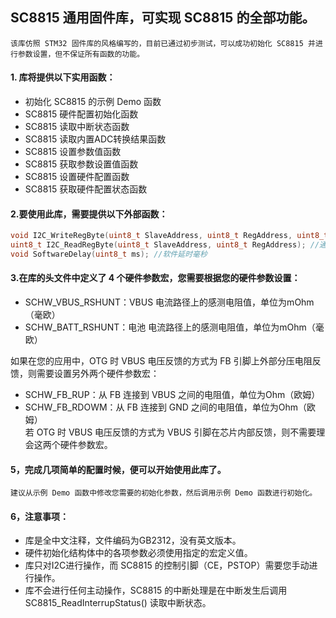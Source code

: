 ## SC8815 通用固件库，可实现 SC8815 的全部功能。

    该库仿照 STM32 固件库的风格编写的，目前已通过初步测试，可以成功初始化 SC8815 并进行参数设置，但不保证所有函数的功能。

#### 1. 库将提供以下实用函数：  
* 初始化 SC8815 的示例 Demo 函数  
* SC8815 硬件配置初始化函数  
* SC8815 读取中断状态函数  
* SC8815 读取内置ADC转换结果函数  
* SC8815 设置参数值函数  
* SC8815 获取参数设置值函数  
* SC8815 设置硬件配置函数  
* SC8815 获取硬件配置状态函数

#### 2.要使用此库，需要提供以下外部函数：  
```c
void I2C_WriteRegByte(uint8_t SlaveAddress, uint8_t RegAddress, uint8_t ByteData); //通过I2C向设备寄存器写一个字节  
uint8_t I2C_ReadRegByte(uint8_t SlaveAddress, uint8_t RegAddress); //通过I2C从设备寄存器读一个字节  
void SoftwareDelay(uint8_t ms); //软件延时毫秒  
```

#### 3.在库的头文件中定义了 4 个硬件参数宏，您需要根据您的硬件参数设置：  
* SCHW_VBUS_RSHUNT：VBUS 电流路径上的感测电阻值，单位为mOhm（毫欧）  
* SCHW_BATT_RSHUNT：电池 电流路径上的感测电阻值，单位为mOhm（毫欧）

如果在您的应用中，OTG 时 VBUS 电压反馈的方式为 FB 引脚上外部分压电阻反馈，则需要设置另外两个硬件参数宏：  
* SCHW_FB_RUP：从 FB 连接到 VBUS 之间的电阻值，单位为Ohm（欧姆）  
* SCHW_FB_RDOWM：从 FB 连接到 GND 之间的电阻值，单位为Ohm（欧姆）  
若 OTG 时 VBUS 电压反馈的方式为 VBUS 引脚在芯片内部反馈，则不需要理会这两个硬件参数宏。

#### 5，完成几项简单的配置时候，便可以开始使用此库了。  

    建议从示例 Demo 函数中修改您需要的初始化参数，然后调用示例 Demo 函数进行初始化。

#### 6，注意事项：  
* 库是全中文注释，文件编码为GB2312，没有英文版本。  
* 硬件初始化结构体中的各项参数必须使用指定的宏定义值。  
* 库只对I2C进行操作，而 SC8815 的控制引脚（CE，PSTOP）需要您手动进行操作。  
* 库不会进行任何主动操作，SC8815 的中断处理是在中断发生后调用 SC8815_ReadInterrupStatus() 读取中断状态。
